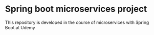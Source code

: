 # Spring boot microservices project

This repository is developed in the course of microservices with Spring Boot at Udemy

